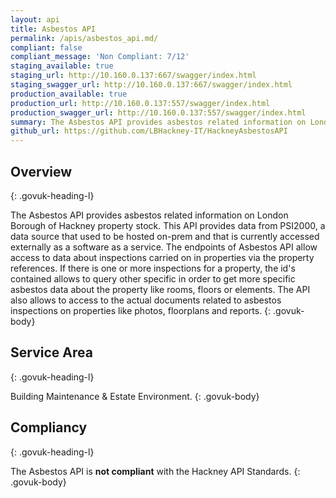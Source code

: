 ```yaml
---
layout: api
title: Asbestos API
permalink: /apis/asbestos_api.md/
compliant: false
compliant_message: 'Non Compliant: 7/12'
staging_available: true
staging_url: http://10.160.0.137:667/swagger/index.html
staging_swagger_url: http://10.160.0.137:667/swagger/index.html
production_available: true
production_url: http://10.160.0.137:557/swagger/index.html
production_swagger_url: http://10.160.0.137:557/swagger/index.html
summary: The Asbestos API provides asbestos related information on London Borough of Hackney property stock.
github_url: https://github.com/LBHackney-IT/HackneyAsbestosAPI
---
```


## Overview
{: .govuk-heading-l}

The Asbestos API provides asbestos related information on London Borough of Hackney property stock. This API provides data from PSI2000, a data source that used to be hosted on-prem and that is currently accessed externally as a software as a service.
The endpoints of Asbestos API allow access to data about inspections carried on in properties via the property references. If there is one or more inspections for a property, the id's contained allows to query other specific in order to get more specific asbestos data about the property like rooms, floors or elements.
The API also allows to access to the actual documents related to asbestos inspections on properties like photos, floorplans and reports.
{: .govuk-body}

## Service Area
{: .govuk-heading-l}

Building Maintenance & Estate Environment.
{: .govuk-body}

## Compliancy
{: .govuk-heading-l}

The Asbestos API is **not compliant** with the Hackney API Standards.
{: .govuk-body}

